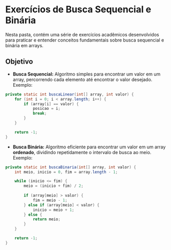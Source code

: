 # Exercícios de Busca Sequencial e Binária

Nesta pasta, contém uma série de exercícios acadêmicos desenvolvidos para praticar e entender conceitos fundamentais sobre busca sequencial e binária em arrays.

## Objetivo

- **Busca Sequencial:** Algoritmo simples para encontrar um valor em um array, percorrendo cada elemento até encontrar o valor desejado. Exemplo:

```java
private static int buscaLinear(int[] array, int valor) {
    for (int i = 0; i < array.length; i++) {
        if (array[i] == valor) {
            posicao = i;
            break;
        }
    }

    return -1;
}
```

- **Busca Binária:** Algoritmo eficiente para encontrar um valor em um array **ordenado**, dividindo repetidamente o intervalo de busca ao meio. Exemplo:

```java
private static int buscaBinaria(int[] array, int valor) {
    int meio, inicio = 0, fim = array.length - 1;

    while (inicio <= fim) {
        meio = (inicio + fim) / 2;
        
        if (array[meio] > valor) {
            fim = meio - 1;
        } else if (array[meio] < valor) {
            inicio = meio + 1;
        } else {
            return meio;
        }
    }

    return -1;
}
```

